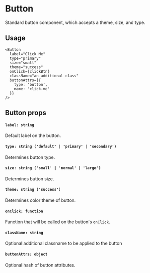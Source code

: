 # Button

Standard button component, which accepts a theme, size, and type.

## Usage
```
<Button
  label="Click Me"
  type="primary"
  size="small"
  theme="success"
  onClick={clickBtn}
  className="an-additional-class"
  buttonAttrs={{
    type: 'button',
    name: 'click-me'
  }}
/>
```

## Button props

#### `label: string`
Default label on the button.

#### `type: string ('default' | 'primary' | 'secondary')`
Determines button type.

#### `size: string ('small' | 'normal' | 'large')`
Determines button size.

#### `theme: string ('success')`
Determines color theme of button.

#### `onClick: function`
Function that will be called on the button's `onClick`.

#### `className: string`
Optional additional classname to be applied to the button

#### `buttonAttrs: object`
Optional hash of button attributes.